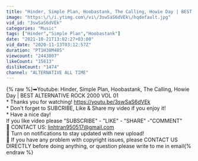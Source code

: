 ```yaml
---
title: "Hinder, Simple Plan, Hoobastank, The Calling, Howie Day | BEST ALTERNATIVE ROCK 2000 VOL 01"
image: "https:\/\/i.ytimg.com\/vi\/3swSaS6dVEk\/hqdefault.jpg"
vid_id: "3swSaS6dVEk"
categories: "Music"
tags: ["Hinder","Simple Plan","Hoobastank"]
date: "2021-10-21T13:02:27+03:00"
vid_date: "2020-11-13T03:12:57Z"
duration: "PT1H38M48S"
viewcount: "2443807"
likeCount: "15613"
dislikeCount: "1474"
channel: "ALTERNATIVE ALL TIME"
---
```

{% raw %}➡Youtube: Hinder, Simple Plan, Hoobastank, The Calling, Howie Day | BEST ALTERNATIVE ROCK 2000 VOL 01<br />* Thanks you for watching! <a rel="nofollow" target="blank" href="https://youtu.be/3swSaS6dVEk">https://youtu.be/3swSaS6dVEk</a><br />* Don't forget to SUBCRIBE, Like &amp; Share my video if you enjoy it!<br />* Have a nice day!<br />If you like video please &quot;SUBSCRIBE&quot; - &quot;LIKE&quot; - &quot;SHARE&quot; -&quot;COMMENT&quot;<br />🔔 CONTACT US: linhtran950517@gmail.com<br />🔔 Turn on notifications to stay updated with new upload!<br />🚫 If you have any problem with copyright issues, please CONTACT US DIRECTLY before doing anything, or question please write to me in email{% endraw %}
